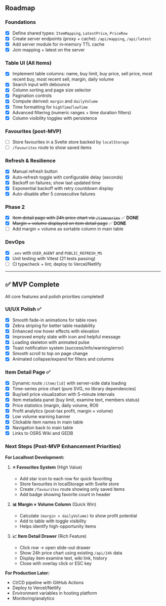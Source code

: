 ## Roadmap

### Foundations

-   [x] Define shared types: `ItemMapping`, `LatestPrice`, `PriceRow`
-   [x] Create server endpoints (proxy + cache): `/api/mapping`, `/api/latest`
-   [x] Add server module for in‑memory TTL cache
-   [x] Join mapping + latest on the server

### Table UI (All Items)

-   [x] Implement table columns: name, buy limit, buy price, sell price, most recent buy, most recent sell, margin, daily volume
-   [x] Search input with debounce
-   [x] Column sorting and page size selector
-   [x] Pagination controls
-   [x] Compute derived: `margin` and `dailyVolume`
-   [x] Time formatting for `highTime`/`lowTime`
-   [x] Advanced filtering (numeric ranges + time duration filters)
-   [x] Column visibility toggles with persistence

### Favourites (post-MVP)

-   [ ] Store favourites in a Svelte store backed by `localStorage`
-   [ ] `/favourites` route to show saved items

### Refresh & Resilience

-   [x] Manual refresh button
-   [x] Auto‑refresh toggle with configurable delay (seconds)
-   [x] Backoff on failures; show last updated time
-   [x] Exponential backoff with retry countdown display
-   [x] Auto-disable after 5 consecutive failures

### Phase 2

-   [x] ~~Item detail page with 24h price chart via `/timeseries`~~ ✅ **DONE**
-   [x] ~~Margin × volume displayed on item detail page~~ ✅ **DONE**
-   [ ] Add margin × volume as sortable column in main table

### DevOps

-   [x] `.env` with `USER_AGENT` and `PUBLIC_REFRESH_MS`
-   [x] Unit testing with Vitest (21 tests passing)
-   [ ] CI typecheck + lint; deploy to Vercel/Netlify

---

## ✅ MVP Complete

All core features and polish priorities completed!

### UI/UX Polish ✅

-   [x] Smooth fade-in animations for table rows
-   [x] Zebra striping for better table readability
-   [x] Enhanced row hover effects with elevation
-   [x] Improved empty state with icon and helpful message
-   [x] Loading skeleton with animated pulse
-   [x] Toast notification system (success/info/warning/error)
-   [x] Smooth scroll to top on page change
-   [x] Animated collapse/expand for filters and columns

### Item Detail Page ✅

-   [x] Dynamic route `/item/[id]` with server-side data loading
-   [x] Time-series price chart (pure SVG, no library dependencies)
-   [x] Buy/sell price visualization with 5-minute intervals
-   [x] Item metadata panel (buy limit, examine text, members status)
-   [x] Price statistics (margin, daily volume, ROI)
-   [x] Profit analytics (post-tax profit, margin × volume)
-   [x] Low volume warning banner
-   [x] Clickable item names in main table
-   [x] Navigation back to main table
-   [x] Links to OSRS Wiki and GEDB

### Next Steps (Post-MVP Enhancement Priorities)

**For Localhost Development:**

1. **⭐ Favourites System** (High Value)

    - Add star icon to each row for quick favoriting
    - Store favourites in localStorage with Svelte store
    - Create `/favourites` route showing only saved items
    - Add badge showing favorite count in header

2. **📊 Margin × Volume Column** (Quick Win)

    - Calculate `(margin × dailyVolume)` to show profit potential
    - Add to table with toggle visibility
    - Helps identify high-opportunity items

3. **📈 Item Detail Drawer** (Rich Feature)
    - Click row → open slide-out drawer
    - Show 24h price chart using existing `/api/24h` data
    - Display item examine text, wiki link, history
    - Close with overlay click or ESC key

**For Production Later:**

-   CI/CD pipeline with GitHub Actions
-   Deploy to Vercel/Netlify
-   Environment variables in hosting platform
-   Monitoring/analytics
